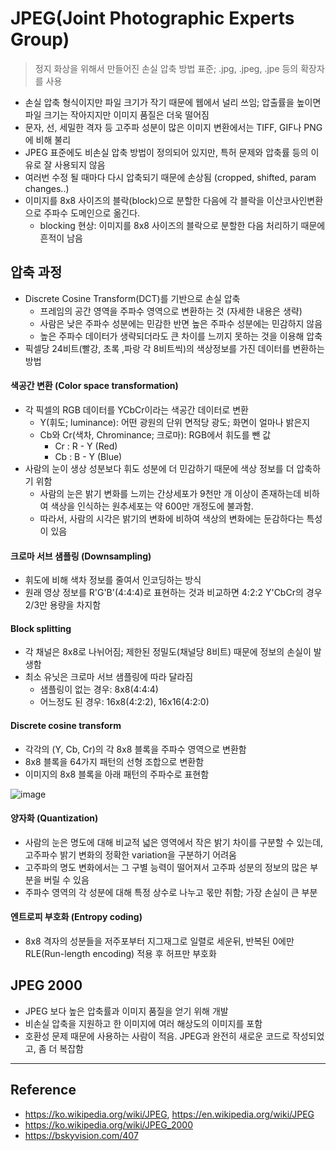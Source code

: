 # JPEG(Joint Photographic Experts Group)

> 정지 화상을 위해서 만들어진 손실 압축 방법 표준; .jpg, .jpeg, .jpe 등의 확장자를 사용

- 손실 압축 형식이지만 파일 크기가 작기 때문에 웹에서 널리 쓰임; 압출률을 높이면 파일 크기는 작아지지만 이미지 품질은 더욱 떨어짐
- 문자, 선, 세밀한 격자 등 고주파 성분이 많은 이미지 변환에서는 TIFF, GIF나 PNG에 비해 불리
- JPEG 표준에도 비손실 압축 방법이 정의되어 있지만, 특허 문제와 압축률 등의 이유로 잘 사용되지 않음
- 여러번 수정 될 때마다 다시 압축되기 때문에 손상됨 (cropped, shifted, param changes..)
- 이미지를 8x8 사이즈의 블락(block)으로 분할한 다음에 각 블락을 이산코사인변환으로 주파수 도메인으로 옮긴다.
  - blocking 현상: 이미지를 8x8 사이즈의 블락으로 분할한 다음 처리하기 때문에 흔적이 남음

## 압축 과정
- Discrete Cosine Transform(DCT)를 기반으로 손실 압축
  - 프레임의 공간 영역을 주파수 영역으로 변환하는 것 (자세한 내용은 생략)
  - 사람은 낮은 주파수 성분에는 민감한 반면 높은 주파수 성분에는 민감하지 않음
  - 높은 주파수 데이터가 생략되더라도 큰 차이를 느끼지 못하는 것을 이용해 압축
- 픽셀당 24비트(빨강, 초록 ,파랑 각 8비트씩)의 색상정보를 가진 데이터를 변환하는 방법

#### 색공간 변환 (Color space transformation)
- 각 픽셀의 RGB 데이터를 YCbCr이라는 색공간 데이터로 변환
  - Y(휘도;  luminance): 어떤 광원의 단위 면적당 광도; 화면이 얼마나 밝은지
  - Cb와 Cr(색차, Chrominance; 크로마): RGB에서 휘도를 뺀 값
    - Cr : R - Y (Red)
    - Cb : B - Y (Blue)
- 사람의 눈이 생상 성분보다 휘도 성분에 더 민감하기 때문에 색상 정보를 더 압축하기 위함
  - 사람의 눈은 밝기 변화를 느끼는 간상세포가 9천만 개 이상이 존재하는데 비하여 색상을 인식하는 원추세포는 약 600만 개정도에 불과함. 
  - 따라서, 사람의 시각은 밝기의 변화에 비하여 색상의 변화에는 둔감하다는 특성이 있음

#### 크로마 서브 샘플링 (Downsampling)
- 휘도에 비해 색차 정보를 줄여서 인코딩하는 방식
- 원래 영상 정보를 R'G'B'(4:4:4)로 표현하는 것과 비교하면 4:2:2 Y'CbCr의 경우 2/3만 용량을 차지함

#### Block splitting
- 각 채널은 8x8로 나뉘어짐; 제한된 정밀도(채널당 8비트) 때문에 정보의 손실이 발생함
- 최소 유닛은 크로마 서브 샘플링에 따라 달라짐
  - 샘플링이 없는 경우: 8x8(4:4:4)
  - 어느정도 된 경우: 16x8(4:2:2), 16x16(4:2:0)

#### Discrete cosine transform
- 각각의 (Y, Cb, Cr)의 각 8x8 블록을 주파수 영역으로 변환함
- 8x8 블록을 64가지 패턴의 선형 조합으로 변환함
- 이미지의 8x8 블록을 아래 패턴의 주파수로 표현함

![image](https://upload.wikimedia.org/wikipedia/commons/thumb/2/23/Dctjpeg.png/440px-Dctjpeg.png)


#### 양자화 (Quantization)
- 사람의 눈은 명도에 대해 비교적 넓은 영역에서 작은 밝기 차이를 구분할 수 있는데, 고주파수 밝기 변화의 정확한 variation을 구분하기 어려움
- 고주파의 명도 변화에서는 그 구별 능력이 떨어져서 고주파 성분의 정보의 많은 부분을 버릴 수 있음
- 주파수 영역의 각 성분에 대해 특정 상수로 나누고 몫만 취함; 가장 손실이 큰 부분

#### 엔트로피 부호화 (Entropy coding)
- 8x8 격자의 성분들을 저주포부터 지그재그로 일렬로 세운뒤, 반복된 0에만 RLE(Run-length encoding) 적용 후 허프만 부호화

## JPEG 2000
- JPEG 보다 높은 압축률과 이미지 품질을 얻기 위해 개발
- 비손실 압축을 지원하고 한 이미지에 여러 해상도의 이미지를 포함
- 호환성 문제 때문에 사용하는 사람이 적음. JPEG과 완전히 새로운 코드로 작성되었고, 좀 더 복잡함

---
## Reference
- https://ko.wikipedia.org/wiki/JPEG, https://en.wikipedia.org/wiki/JPEG
- https://ko.wikipedia.org/wiki/JPEG_2000
- https://bskyvision.com/407
